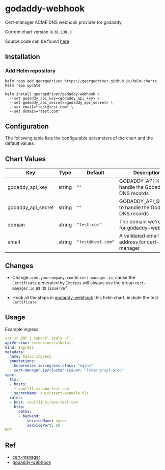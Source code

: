 godaddy-webhook
==============
Cert-manager ACME DNS webhook provider for godaddy

Current chart version is `38.130.3`

Source code can be found [here](https://github.com/georgedriver/helm-charts)

## Installation

### Add Helm repository

```shell
helm repo add georgedriver https://georgedriver.github.io/helm-charts
helm repo update
```

```shell
helm install georgedriver/godaddy-webhook \
  --set godaddy_api_key=<godaddy_api_key> \
  --set godaddy_api_secret=<godaddy_api_secret> \
  --set email="test@test.com" \
  --set domain="test.com"
```

## Configuration

The following table lists the configurable parameters of the chart and the default values.

## Chart Values

| Key | Type | Default | Description |
|-----|------|---------|-------------|
| godaddy_api_key | string | `""` | GODADDY_API_KEY to handle the Godaddy DNS records |
| godaddy_api_secret | string | `""` | GODADDY_API_SECRET to handle the Godaddy DNS records |
| domain | string | `"test.com"` | The domain we're using for godaddy-webhook |
| email | string | `"test@test.com"` | A validated email address for cert-manager |

## Changes

- Change `acme.yourcompany.com` to `cert-manager.io`, cause the `Certificate` generated by `Ingress` will always use the group `cert-manager.io` as its `issuerRef`

- Hook all the steps in [godaddy-webhook](https://github.com/pragkent/godaddy-webhook) this helm chart, include the test `Certificate`

## Usage

Example ingress

```yaml
cat << EOF | kubectl apply -f -
apiVersion: extensions/v1beta1
kind: Ingress
metadata:
  name: basic-ingress
  annotations:
    kubernetes.io/ingress.class: "nginx"
    cert-manager.io/cluster-issuer: "letsencrypt-prod"
spec:
  tls:
  - hosts:
    - vault11.mirana.test.com
    secretName: quickstart-example-tls
  rules:
  - host: vault11.mirana.test.com
    http:
      paths:
      - backend:
          serviceName: nginx
          servicePort: 80
EOF
```

## Ref

- [cert-manager](https://cert-manager.io/docs/configuration/acme/dns01/#webhook)
- [godaddy-webhook](https://github.com/pragkent/godaddy-webhook)


